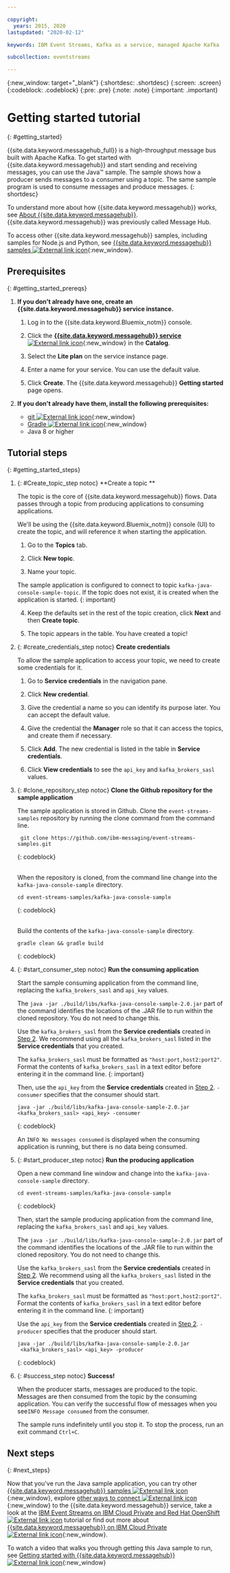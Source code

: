 ```yaml
---

copyright:
  years: 2015, 2020
lastupdated: "2020-02-12"

keywords: IBM Event Streams, Kafka as a service, managed Apache Kafka

subcollection: eventstreams

---
```


{:new_window: target="_blank"}
{:shortdesc: .shortdesc}
{:screen: .screen}
{:codeblock: .codeblock}
{:pre: .pre}
{:note: .note}
{:important: .important}

# Getting started tutorial
{: #getting_started}

{{site.data.keyword.messagehub_full}} is a high-throughput message bus built with Apache Kafka. To get started with {{site.data.keyword.messagehub}}
and start sending and receiving messages, you can use the Java™ sample. The sample shows how a producer sends
messages to a consumer using a topic. The same sample program is used to consume messages and
produce messages.
{: shortdesc}

To understand more about how {{site.data.keyword.messagehub}} works, see [About {{site.data.keyword.messagehub}}](/docs/services/EventStreams?topic=eventstreams-about). {{site.data.keyword.messagehub}} was previously called Message Hub.

To access other {{site.data.keyword.messagehub}} samples, including samples for Node.js and Python, see [{{site.data.keyword.messagehub}} samples ![External link icon](../../icons/launch-glyph.svg "External link icon")](https://github.com/ibm-messaging/event-streams-samples){:new_window}.

<!-- 11/01/18 - Karen - removing diagram as requested by James
![Java sample overview diagram](getting_started_sample.gif "Overview diagram of Java sample showing the flow of messages.")
-->
<!-- 08/08/2019 - Chloe - Re-structuring to get UI components of the flow introduced earlier in the flow. Also moving pre-requsisites to a potentially collapsible section. -->

## Prerequisites
{: #getting_started_prereqs}

1. **If you don't already have one, create an {{site.data.keyword.messagehub}} service instance.**
   1. Log in to the {{site.data.keyword.Bluemix_notm}} console.
  
   2. Click the [**{{site.data.keyword.messagehub}} service** ![External link icon](../../icons/launch-glyph.svg "External link icon")](https://cloud.ibm.com/catalog/services/event-streams){:new_window} in the **Catalog**.
  
   3. Select the **Lite plan** on the service instance page.
  
   4. Enter a name for your service. You can use the default value.
  
   5. Click **Create**. The {{site.data.keyword.messagehub}} **Getting started** page opens. 

2. **If you don't already have them, install the following prerequisites:**
	
	* [git ![External link icon](../../icons/launch-glyph.svg "External link icon")](https://git-scm.com/){:new_window}
	* [Gradle ![External link icon](../../icons/launch-glyph.svg "External link icon")](https://gradle.org/){:new_window}
	* Java 8 or higher

## Tutorial steps
{: #getting_started_steps}

1. {: #Create_topic_step notoc} **Create a topic **

   The topic is the core of {{site.data.keyword.messagehub}} flows. Data passes through a topic from producing applications to consuming applications. 

   We'll be using the {{site.data.keyword.Bluemix_notm}} console (UI) to create the topic, and will reference it when starting the application.

      1. Go to the **Topics** tab.
  
      2. Click **New topic**.
  
      3. Name your topic.
  
     The sample application is configured to connect to topic `kafka-java-console-sample-topic`. If the topic does not exist, it is created when the application is started. 
     {: important}

      4. Keep the defaults set in the rest of the topic creation, click **Next** and then **Create topic**.

      5. The topic appears in the table. You have created a topic!
  
2. {: #create_credentials_step notoc} **Create credentials**

    To allow the sample application to access your topic, we need to create some credentials for it. 

     1. Go to **Service credentials** in the navigation pane.
  
     2. Click **New credential**.
  
     3. Give the credential a name so you can identify its purpose later. You can accept the default value.
  
     4. Give the credential the **Manager** role so that it can access the topics, and create them if necessary. 
  
     5. Click **Add**. The new credential is listed in the table in **Service credentials**.
  
     6. Click **View credentials** to see the `api_key` and `kafka_brokers_sasl` values.

3. {: #clone_repository_step notoc} **Clone the Github repository for the sample application**

   The sample application is stored in Github. Clone the `event-streams-samples` repository by running the clone command from the command line. 

   ```
    git clone https://github.com/ibm-messaging/event-streams-samples.git
   ```
   {: codeblock}

   <br/>
   When the repository is cloned, from the command line change into the <code>kafka-java-console-sample</code> directory.

   ```
   cd event-streams-samples/kafka-java-console-sample
   ```
   {: codeblock}

   <br/>
   Build the contents of the <code>kafka-java-console-sample</code> directory.

   ```
   gradle clean && gradle build
   ```
   {: codeblock}

4. {: #start_consumer_step notoc} **Run the consuming application**
   
   Start the sample consuming application from the command line, replacing the `kafka_brokers_sasl` and `api_key` values. 

   The `java -jar ./build/libs/kafka-java-console-sample-2.0.jar` part of the command identifies the locations of the .JAR file to run within the cloned repository. You do not need to change this. 
   
   Use the `kafka_brokers_sasl` from the **Service credentials** created in [Step 2](/docs/services/EventStreams?topic=eventstreams-getting_started#create_credentials_step). We recommend using all the `kafka_brokers_sasl` listed in the **Service credentials** that you created.

   The `kafka_brokers_sasl` must be formatted as `"host:port,host2:port2"`. </br> Format the contents of `kafka_brokers_sasl` in a text editor before entering it in the command line.
   {: important}

   Then, use the `api_key` from the **Service credentials** created in [Step 2](/docs/services/EventStreams?topic=eventstreams-getting_started#create_credentials_step). `-consumer` specifies that the consumer should start. 

   ```
   java -jar ./build/libs/kafka-java-console-sample-2.0.jar 
   <kafka_brokers_sasl> <api_key> -consumer
   ```
   {: codeblock}

   An `INFO No messages consumed` is displayed when the consuming application is running, but there is no data being consumed. 

5. {: #start_producer_step notoc} **Run the producing application**

   Open a new command line window and change into the <code>kafka-java-console-sample</code> directory.

   ```
   cd event-streams-samples/kafka-java-console-sample
   ```
   {: codeblock}
   
   Then, start the sample producing application from the command line, replacing the `kafka_brokers_sasl` and `api_key` values. 

   The `java -jar ./build/libs/kafka-java-console-sample-2.0.jar` part of the command identifies the locations of the .JAR file to run within the cloned repository. You do not need to change this. 

   Use the `kafka_brokers_sasl` from the **Service credentials** created in [Step 2](/docs/services/EventStreams?topic=eventstreams-getting_started#create_credentials_step). We recommend using all the `kafka_brokers_sasl` listed in the **Service credentials** that you created.

   The `kafka_brokers_sasl` must be formatted as `"host:port,host2:port2"`. </br> Format the contents of `kafka_brokers_sasl` in a text editor before entering it in the command line.
   {: important}

   Use the `api_key` from the **Service credentials** created in [Step 2](/docs/services/EventStreams?topic=eventstreams-getting_started#create_credentials_step). `-producer` specifies that the producer should start. 

   ```
   java -jar ./build/libs/kafka-java-console-sample-2.0.jar
	<kafka_brokers_sasl> <api_key> -producer
   ```
   {: codeblock}

6. {: #success_step notoc} **Success!**

   When the producer starts, messages are produced to the topic. Messages are then consumed from the topic by the consuming application.
   You can verify the successful flow of messages when you see`INFO Message consumed` from the consumer. 

   The sample runs indefinitely until you stop it. To stop the process, run an exit command `Ctrl+C`.

## Next steps
{: #next_steps}

Now that you've run the Java sample application, you can try other [{{site.data.keyword.messagehub}} samples ![External link icon](../../icons/launch-glyph.svg "External link icon")](https://github.com/ibm-messaging/event-streams-samples){:new_window}, explore [other ways to connect ![External link icon](../../icons/launch-glyph.svg "External link icon")](/docs/services/EventStreams?topic=eventstreams-kafka_connect){:new_window} to the {{site.data.keyword.messagehub}} service, take a look at the [IBM Event Streams on IBM Cloud Private and Red Hat OpenShift ![External link icon](../../icons/launch-glyph.svg "External link icon")](https://www.ibm.com/cloud/garage/dte/tutorial/ibm-event-streams-tutorial-part-1) tutorial or find out more about 
[{{site.data.keyword.messagehub}} on IBM Cloud Private ![External link icon](../../icons/launch-glyph.svg "External link icon")](https://ibm.github.io/event-streams/){:new_window}.

To watch a video that walks
you through getting this Java sample to run, see [Getting started with {{site.data.keyword.messagehub}} ![External link icon](../../icons/launch-glyph.svg "External link icon")](https://youtu.be/mbqSQAsj-Yc){:new_window}
 
<!-- 07/06/18 - Karen: removing until a newer version available
To watch a video that walks
you through getting a Java sample to run against {{site.data.keyword.messagehub}}, see [{{site.data.keyword.messagehub}} - Getting started with IBM's Kafka in the cloud ![External link icon](../../icons/launch-glyph.svg "External link icon")](https://www.youtube.com/watch?v=tt-bLtFzC_4){:new_window}.
-->





